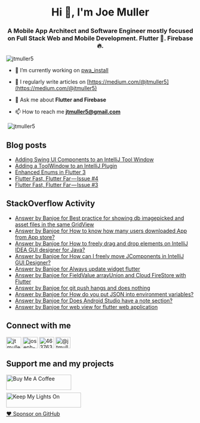 <h1 align="center">Hi 👋, I'm Joe Muller</h1>
<h3 align="center">A Mobile App Architect and Software Engineer mostly focused on Full Stack Web and Mobile Development. Flutter 💙. Firebase 🔥.</h3>

<p align="left"> <img src="https://komarev.com/ghpvc/?username=jtmuller5&label=Profile%20views&color=0e75b6&style=flat" alt="jtmuller5" /> </p>

- 🔭 I’m currently working on [pwa_install](https://github.com/jtmuller5/pwa_install)

- 📝 I regularly write articles on [https://medium.com/@jtmuller5](https://medium.com/@jtmuller5)

- 💬 Ask me about **Flutter and Firebase**

- 📫 How to reach me **jtmuller5@gmail.com**
<p>&nbsp;<img align="center" src="https://github-readme-stats.vercel.app/api?username=jtmuller5&show_icons=true&locale=en" alt="jtmuller5" /></p>


## Blog posts
<!-- MEDIUM-STORY-LIST:START -->
- [Adding Swing UI Components to an IntelliJ Tool Window](https://jtmuller5.medium.com/adding-swing-ui-components-to-an-intellij-tool-window-db0462b2d486?source=rss-832e1120db1f------2)
- [Adding a ToolWindow to an IntelliJ Plugin](https://jtmuller5.medium.com/adding-a-toolwindow-to-an-intellij-plugin-7b08ebc5ce6d?source=rss-832e1120db1f------2)
- [Enhanced Enums in Flutter 3](https://jtmuller5.medium.com/enhanced-enums-in-flutter-3-c6b6b4716e43?source=rss-832e1120db1f------2)
- [Flutter Fast, Flutter Far — Issue #4](https://jtmuller5.medium.com/flutter-fast-flutter-far-issue-4-27b572d2dd46?source=rss-832e1120db1f------2)
- [Flutter Fast, Flutter Far — Issue #3](https://jtmuller5.medium.com/flutter-fast-flutter-far-issue-3-a6e27064a0c3?source=rss-832e1120db1f------2)
<!-- MEDIUM-STORY-LIST:END -->

## StackOverflow Activity
<!-- STACKOVERFLOW:START -->
- [Answer by Banjoe for Best practice for showing db imagepicked and asset files in the same GridView](https://stackoverflow.com/questions/75500636/best-practice-for-showing-db-imagepicked-and-asset-files-in-the-same-gridview/75500748#75500748)
- [Answer by Banjoe for How to know how many users downloaded App from App store?](https://stackoverflow.com/questions/8941466/how-to-know-how-many-users-downloaded-app-from-app-store/75499381#75499381)
- [Answer by Banjoe for How to freely drag and drop elements on IntelliJ IDEA GUI designer for Java?](https://stackoverflow.com/questions/20007289/how-to-freely-drag-and-drop-elements-on-intellij-idea-gui-designer-for-java/75497702#75497702)
- [Answer by Banjoe for How can I freely move JComponents in IntelliJ GUI Designer?](https://stackoverflow.com/questions/62249980/how-can-i-freely-move-jcomponents-in-intellij-gui-designer/75497523#75497523)
- [Answer by Banjoe for Always update widget flutter](https://stackoverflow.com/questions/75494253/always-update-widget-flutter/75494379#75494379)
- [Answer by Banjoe for FieldValue arrayUnion and Cloud FireStore with Flutter](https://stackoverflow.com/questions/52332758/fieldvalue-arrayunion-and-cloud-firestore-with-flutter/75480289#75480289)
- [Answer by Banjoe for git push hangs and does nothing](https://stackoverflow.com/questions/3802188/git-push-hangs-and-does-nothing/75473386#75473386)
- [Answer by Banjoe for How do you put JSON into environment variables?](https://stackoverflow.com/questions/71613606/how-do-you-put-json-into-environment-variables/75450515#75450515)
- [Answer by Banjoe for Does Android Studio have a note section?](https://stackoverflow.com/questions/75441425/does-android-studio-have-a-note-section/75441467#75441467)
- [Answer by Banjoe for web view for flutter web application](https://stackoverflow.com/questions/66328758/web-view-for-flutter-web-application/75441046#75441046)
<!-- STACKOVERFLOW:END -->

## Connect with me
<p align="left">
<a href="https://twitter.com/banjoe__" target="_blank"><img align="center" src="https://raw.githubusercontent.com/rahuldkjain/github-profile-readme-generator/master/src/images/icons/Social/twitter.svg" alt="jtmuller5" height="30" width="40" /></a>
<a href="https://linkedin.com/in/joseph-muller-iii-59671a10a" target="_blank"><img align="center" src="https://raw.githubusercontent.com/rahuldkjain/github-profile-readme-generator/master/src/images/icons/Social/linked-in-alt.svg" alt="joseph-muller-iii-59671a10a" height="30" width="40" /></a>
<a href="https://stackoverflow.com/users/12806961" target="_blank"><img align="center" src="https://raw.githubusercontent.com/rahuldkjain/github-profile-readme-generator/master/src/images/icons/Social/stack-overflow.svg" alt="4637638" height="30" width="40" /></a>
<a href="https://medium.com/@jtmuller5" target="_blank"><img align="center" src="https://raw.githubusercontent.com/rahuldkjain/github-profile-readme-generator/master/src/images/icons/Social/medium.svg" alt="@jtmuller5" height="30" width="40" /></a>
</p>

## Support me and my projects

<a href="https://buymeacoffee.com/mullr" target="_blank"><img align="left" src="https://cdn.buymeacoffee.com/buttons/default-orange.png" alt="Buy Me A Coffee" height="41" width="174"></a>
<br>
<br>

<a href="https://keepmylightson.xyz/support/joemuller" target="_blank"><img align="left" src="https://cdn.jsdelivr.net/gh/jtmuller5/strike/socials/Keep My Lights On BWY.png" alt="Keep My Lights On" height="40" width="200"></a>
<br>
<br>

[:heart: Sponsor on GitHub](https://github.com/sponsors/jtmuller5) 
